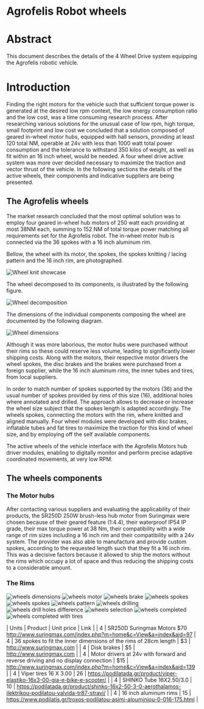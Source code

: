 # Agrofelis Robot wheels

# Abstract

This document describes the details of the 4 Wheel Drive system equipping the Agrofelis robotic vehicle.

# Introduction

Finding the right motors for the vehicle such that sufficient torque power is generated at the desired low rpm context, the low energy consumption ratio and the low cost, was a time consuming research process. After researching various solutions for the unusual case of low rpm, high torque, small footprint and low cost we concluded that a solution composed of geared in-wheel motor hubs, equipped with hall sensors, providing at least 120 total NM, operable at 24v with less than 1000 watt total power consumption and the tolerance to withstand 350 kilos of weight, as well as fit within an 16 inch wheel, would be needed. A four wheel drive active system was more over decided necessary to maximize the traction and vector thrust of the vehicle. In the following sections the details of the active wheels, their components and indicative suppliers are being presented.

## The Agrofelis wheels

The market research concluded that the most optimal solution was to employ four geared in-wheel hub motors of 250 watt each providing at most 38NM each, summing to 152 NM of total torque power matching all requirements set for the Agrofelis robot. The in-wheel motor hub is connected via the 36 spokes with a 16 inch aluminum rim. 

Bellow, the wheel with its motor, the spokes, the spokes knitting / lacing pattern and the 16 inch rim, are photographed.

![Wheel knit showcase](_figures/vehicle-wheels-01_wheel.jpg)

The wheel decomposed to its components, is illustrated by the following figure.

![Wheel decomposition](_figures/vehicle-wheels-02-decomposition.png)

The dimensions of the individual components composing the wheel are documented by the following diagram.

![Wheel dimensions](_figures/vehicle-wheels-03-dimensions.png)




Although it was more laborious, the motor hubs were purchased without their rims so these could reserve less volume, leading to significantly lower shipping costs. Along with the motors, their respective motor drivers the wheel spokes, the disc brakes and the brakes were purchased from a foreign supplier, while the 16 inch aluminum rims, the inner tubes and tires, from local suppliers. 

In order to match number of spokes supported by the motors (36) and the usual number of spokes provided by rims of this size (16), additional holes where annotated and drilled. The approach allows to decrease or increase the wheel size subject that the spokes length is adapted accordingly. The wheels spokes, connecting the motors with the rim, where knitted and aligned manually. Four wheel modules were developed with disc brakes, inflatable tubes and fat tires to maximize the traction for this kind of wheel size, and by employing off the self available components. 

The active wheels of the vehicle interface with the Agrofelis Motors hub driver modules, enabling to digitally monitor and perform precise adaptive coordinated movements, at very low RPM. 



## The wheels components

### The Motor hubs



After contacting various suppliers and evaluating the applicability of their products, the SR250D 250W brush-less hub motor  from Suringmax were chosen because of their geared feature (1:4.4), their waterproof IP54 IP grade, their max torque power at 38 Nm, their compatibility with a wide range of rim sizes including a 16 inch rim and their compatibility with a 24v system. The provider was also able to manufacture and provide custom spokes, according to the requested length such that they fit a 16 inch rim. This was a decisive factors because it allowed to ship the motors without the rims which occupy a lot of space and thus reducing the shipping costs to a considerable amount. 


### The Rims





![wheels dimensions](_figures/vehicle-wheels-04-arrangement-dimensions.png)
![wheels motor](_figures/vehicle-wheels-05-motor.jpg)
![wheels brake](_figures/vehicle-wheels-06-disc-brake.jpg)
![wheels spokes](_figures/vehicle-wheels-07-spokes.jpg)
![wheels spokes](_figures/vehicle-wheels-08-spokes.jpg)
![wheels pattern](_figures/vehicle-wheels-09-26-drill-pattern.jpg)
![wheels drilling](_figures/vehicle-wheels-10-drilling.jpg)
![wheels drill holes difference](_figures/vehicle-wheels-11-holes-difference.jpg)
![wheels selection](_figures/vehicle-wheels-12-holes-selection.jpg)
![wheels completed](_figures/vehicle-wheels-13-completed.jpg)
![wheels completed with tires](_figures/vehicle-wheels-14-completed.jpg)



| Units | Product | Unit price | Link |
| 4 | SR250D Suringmax Motors $70  http://www.suringmax.com/index.php?m=home&c=View&a=index&aid=97
| 4 | 36 spokes to fit the inner dimensions of the rims of 28cm length | $3 | http://www.suringmax.com |
| 4 | Disk brakes | $5 | http://www.suringmax.com |
| 4 | Motor drivers at 24v with forward and reverse driving and no display connection | $15 | http://www.suringmax.com/index.php?m=home&c=View&a=index&aid=139 |
| 4 | Viper tires 16 X 3.00 | 26 | https://podilatada.gr/product/viper-elastiko-16x3-00-gia-e-bike-e-scooter/ |
| 4 | SHINKO Tube 16X2.50/3.0 | 10 | https://podilatada.gr/product/shinko-16x2-50-3-0-aerothalamos-ilektrikou-podilatou-valvida-tr87-stravi/ |
| 4 | 16 inch aluminum rims | 15 | https://www.podilatis.gr/troxos-podilatou-asimi-alouminiou-0-016-175.html |


